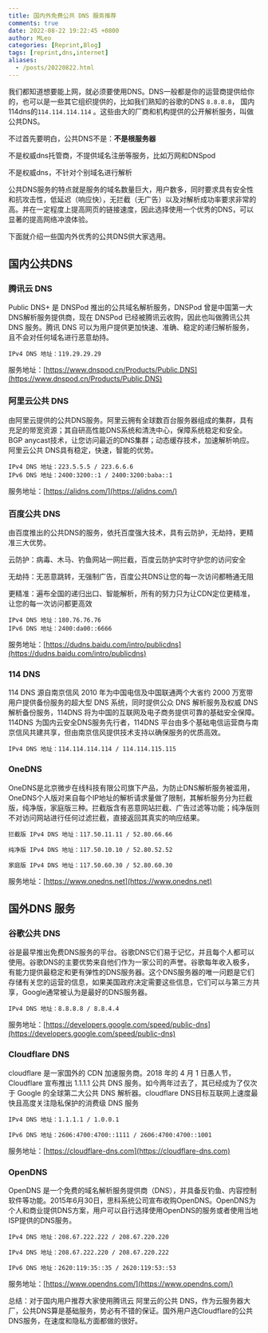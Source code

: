 ```yaml
---
title: 国内外免费公共 DNS 服务推荐
comments: true
date: 2022-08-22 19:22:45 +0800
author: MLeo
categories: [Reprint,Blog]
tags: [reprint,dns,internet]
aliases:
  - /posts/20220822.html
---
```



我们都知道想要能上网，就必须要使用DNS。DNS一般都是你的运营商提供给你的，也可以是一些其它组织提供的，比如我们熟知的谷歌的DNS `8.8.8.8`， 国内114dns的`114.114.114.114` 。这些由大的厂商和机构提供的公开解析服务，叫做公共DNS。

不过首先要明白，公共DNS不是：**不是根服务器**

不是权威dns托管商，不提供域名注册等服务，比如万网和DNSpod

不是权威dns，不针对个别域名进行解析

公共DNS服务的特点就是服务的域名数量巨大，用户数多，同时要求具有安全性和抗攻击性，低延迟（响应快），无拦截（无广告）以及对解析成功率要求非常的高。并在一定程度上提高网页的链接速度，因此选择使用一个优秀的DNS，可以显著的提高网络冲浪体验。

下面就介绍一些国内外优秀的公共DNS供大家选用。


## 国内公共DNS

### 腾讯云 DNS

Public DNS+ 是 DNSPod 推出的公共域名解析服务，DNSPod 曾是中国第一大DNS解析服务提供商，现在 DNSPod 已经被腾讯云收购，因此也叫做腾讯公共 DNS 服务。腾讯 DNS 可以为用户提供更加快速、准确、稳定的递归解析服务，且不会对任何域名进行恶意劫持。

```
IPv4 DNS 地址：119.29.29.29
```

服务地址：[https://www.dnspod.cn/Products/Public.DNS](https://www.dnspod.cn/Products/Public.DNS)


### 阿里云公共 DNS

由阿里云提供的公共DNS服务。阿里云拥有全球数百台服务器组成的集群，具有充足的带宽资源；其自研高性能DNS系统和清洗中心，保障系统稳定和安全。BGP anycast技术，让您访问最近的DNS集群；动态缓存技术，加速解析响应。阿里云公共 DNS具有稳定，快速，智能的优势。

```
IPv4 DNS 地址：223.5.5.5 / 223.6.6.6
IPv6 DNS 地址：2400:3200::1 / 2400:3200:baba::1
```

服务地址：[https://alidns.com/](https://alidns.com/)

### 百度公共 DNS

由百度推出的公共DNS的服务，依托百度强大技术，具有云防护，无劫持，更精准三大优势。

云防护：病毒、木马、钓鱼网站一网拦截，百度云防护实时守护您的访问安全

无劫持：无恶意跳转，无强制广告，百度公共DNS让您的每一次访问都畅通无阻

更精准：遍布全国的递归出口、智能解析，所有的努力只为让CDN定位更精准，让您的每一次访问都更高效
```
IPv4 DNS 地址：180.76.76.76
IPv6 DNS 地址：2400:da00::6666
```

服务地址：[https://dudns.baidu.com/intro/publicdns](https://dudns.baidu.com/intro/publicdns)


### 114 DNS

114 DNS 源自南京信风 2010 年为中国电信及中国联通两个大省约 2000 万宽带用户提供备份服务的超大型 DNS 系统，同时提供公众 DNS 解析服务及权威 DNS 解析备份服务，114DNS 将为中国的互联网及电子商务提供可靠的基础安全保障。114DNS 为国内云安全DNS服务先行者，114DNS 平台由多个基础电信运营商与南京信风共建共享，但由南京信风提供技术支持以确保服务的优质高效。

```
IPv4 DNS 地址：114.114.114.114 / 114.114.115.115
```


### OneDNS

OneDNS是北京微步在线科技有限公司旗下产品，为防止DNS解析服务被滥用，OneDNS个人版对来自每个IP地址的解析请求量做了限制，其解析服务分为拦截版，纯净版，家庭版三种。拦截版含有恶意网站拦截、广告过滤等功能；纯净版则不对访问网站进行任何过滤拦截，直接返回其真实的响应结果。

```
拦截版 IPv4 DNS 地址：117.50.11.11 / 52.80.66.66

纯净版 IPv4 DNS 地址：117.50.10.10 / 52.80.52.52

家庭版 IPv4 DNS 地址：117.50.60.30 / 52.80.60.30
```

服务地址：[https://www.onedns.net](https://www.onedns.net)


## 国外DNS 服务

### 谷歌公共 DNS

谷是最早推出免费DNS服务的平台。谷歌DNS它们易于记忆，并且每个人都可以使用。谷歌DNS的主要优势来自他们作为一家公司的声誉。谷歌每年收入极多，有能力提供最稳定和更有弹性的DNS服务器。这个DNS服务器的唯一问题是它们存储有关您的运营的信息，如果美国政府决定需要这些信息，它们可以与第三方共享，Google通常被认为是最好的DNS服务器。
```
IPv4 DNS 地址：8.8.8.8 / 8.8.4.4
```

服务地址：[https://developers.google.com/speed/public-dns](https://developers.google.com/speed/public-dns)

### Cloudflare DNS

cloudflare 是一家国外的 CDN 加速服务商。2018 年的 4 月 1 日愚人节，Cloudflare 宣布推出 1.1.1.1 公共 DNS 服务。如今两年过去了，其已经成为了仅次于 Google 的全球第二大公共 DNS 解析器。cloudflare DNS目标互联网上速度最快且高度关注隐私保护的消费级 DNS 服务

```
IPv4 DNS 地址：1.1.1.1 / 1.0.0.1

IPv6 DNS 地址：2606:4700:4700::1111 / 2606:4700:4700::1001
```

服务地址：[https://cloudflare-dns.com](https://cloudflare-dns.com)

### OpenDNS

OpenDNS 是一个免费的域名解析服务提供商（DNS），并具备反钓鱼、内容控制软件等功能。2015年6月30日，思科系统公司宣布收购OpenDNS。OpenDNS为个人和商业提供DNS方案，用户可以自行选择使用OpenDNS的服务或者使用当地ISP提供的DNS服务。

```
IPv4 DNS 地址：208.67.222.222 / 208.67.220.220

IPv4 DNS 地址：208.67.222.220 / 208.67.220.222

IPv6 DNS 地址：2620:119:35::35 / 2620:119:53::53
```

服务地址：[https://www.opendns.com/](https://www.opendns.com/)


总结：对于国内用户推荐大家使用腾讯云 阿里云的公共 DNS，作为云服务器大厂，公共DNS算是基础服务，势必有不错的保证。国外用户选Cloudflare的公共DNS服务，在速度和隐私方面都做的很好。